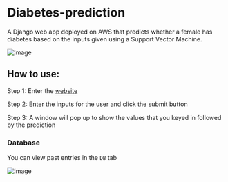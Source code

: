 # Diabetes-prediction
A Django web app deployed on AWS that predicts whether a female has diabetes based on the inputs given using a Support Vector Machine.

![image](https://user-images.githubusercontent.com/65301406/229080630-a382f5d7-8062-4453-bd18-a18522e04dab.png)

## How to use:
Step 1: Enter the [website](http://3.104.223.120:8000/)

Step 2: Enter the inputs for the user and click the submit button

Step 3: A window will pop up to show the values that you keyed in followed by the prediction

### Database

You can view past entries in the `DB` tab

![image](https://user-images.githubusercontent.com/65301406/229080559-d98cad9d-facd-4069-86e0-3b072d0d274a.png)
